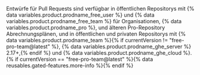 
Entwürfe für Pull Requests sind verfügbar in öffentlichen Repositorys mit {% data variables.product.prodname_free_user %} und {% data variables.product.prodname_free_team %} für Organisationen, {% data variables.product.prodname_pro %}, und älteren Pro-Repository Abrechnungsplänen, und in öffentlichen und privaten Repositorys mit {% data variables.product.prodname_team %}{% if currentVersion != "free-pro-team@latest" %}, {% data variables.product.prodname_ghe_server %} 2.17+,{% endif %} und {% data variables.product.prodname_ghe_cloud %}. {% if currentVersion == "free-pro-team@latest" %}{% data reusables.gated-features.more-info %}{% endif %}
